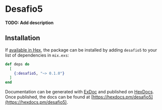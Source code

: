 # Desafio5

**TODO: Add description**

## Installation

If [available in Hex](https://hex.pm/docs/publish), the package can be installed
by adding `desafio5` to your list of dependencies in `mix.exs`:

```elixir
def deps do
  [
    {:desafio5, "~> 0.1.0"}
  ]
end
```

Documentation can be generated with [ExDoc](https://github.com/elixir-lang/ex_doc)
and published on [HexDocs](https://hexdocs.pm). Once published, the docs can
be found at [https://hexdocs.pm/desafio5](https://hexdocs.pm/desafio5).

